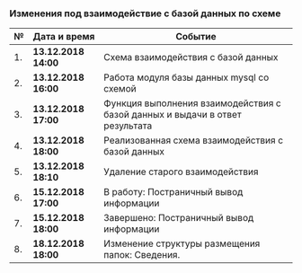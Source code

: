 ### Изменения под взаимодействие с базой данных по схеме

| № | Дата и время | Событие
 ------------- | ------------- | ------------- | 
| 1. | **13.12.2018 14:00** | Схема взаимодействия с базой данных
| 2. | **13.12.2018 16:00** | Работа модуля базы данных mysql со схемой
| 3. | **13.12.2018 17:00** | Функция выполнения взаимодействия с базой данных и выдачи в ответ результата
| 4. | **13.12.2018 18:00** | Реализованная схема взаимодействия с базой данных
| 5. | **13.12.2018 18:10** | Удаление старого взаимодействия
| 6. | **15.12.2018 17:00** | В работу: Постраничный вывод информации
| 7. | **15.12.2018 18:00** | Завершено: Постраничный вывод информации
| 8. | **18.12.2018 18:00** | Изменение структуры размещения папок: Сведения.